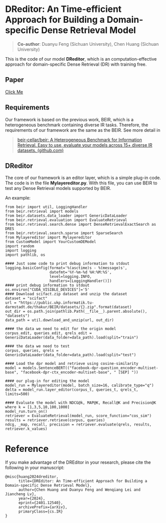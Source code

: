# DReditor: An Time-efficient Approach for Building a Domain-specific Dense Retrieval Model
> **Co-author**: Duanyu Feng (Sichuan University), Chen Huang (Sichuan University)

This is the code of our model **DReditor**, which is an computation-effective approach for domain-specific Dense Retrieval (DR) with training free.

## Paper
[Click Me](https://arxiv.org/pdf/2401.12540.pdf)

## Requirements
Our framework is based on the previous work, BEIR, which is a heterogeneous benchmark containing diverse IR tasks. Therefore, the requirements of our framework are the same as the BEIR. See more detail in 

> [beir-cellar/beir: A Heterogeneous Benchmark for Information
> Retrieval. Easy to use, evaluate your models across 15+ diverse IR
> datasets. (github.com)](https://github.com/beir-cellar/beir)

## DReditor
The core of our framework is an editor layer, which is a simple plug-in code. The code is in the file **Mylayereditor.py**. With this file, you can use BEIR to test any Dense Retrieval models supported by BEIR.

An example:

    from beir import util, LoggingHandler
    from beir.retrieval import models
    from beir.datasets.data_loader import GenericDataLoader
    from beir.retrieval.evaluation import EvaluateRetrieval
    from beir.retrieval.search.dense import DenseRetrievalExactSearch as DRES
    from beir.retrieval.search.sparse import SparseSearch
    from Mylayereditor import Mylayereditor
    from CustomModel import YourCustomDEModel
    import random
    import logging
    import pathlib, os

    #### Just some code to print debug information to stdout
    logging.basicConfig(format='%(asctime)s - %(message)s',
                        datefmt='%Y-%m-%d %H:%M:%S',
                        level=logging.INFO,
                        handlers=[LoggingHandler()])
    #### print debug information to stdout
    os.environ["CUDA_VISIBLE_DEVICES"]='5'
    #### Download scifact.zip dataset and unzip the dataset
    dataset = "scifact"
    url = "https://public.ukp.informatik.tu-darmstadt.de/thakur/BEIR/datasets/{}.zip".format(dataset)
    out_dir = os.path.join(pathlib.Path(__file__).parent.absolute(), "datasets")
    data_path = util.download_and_unzip(url, out_dir)

    #### the data we need to edit for the origin model
    corpus_edit, queries_edit, qrels_edit = GenericDataLoader(data_folder=data_path).load(split="train")

    #### the data we need to test
    corpus, queries, qrels = GenericDataLoader(data_folder=data_path).load(split="test")

    #### Load the dpr model and retrieve using cosine-similarity
    model = models.SentenceBERT(("facebook-dpr-question_encoder-multiset-base", "facebook-dpr-ctx_encoder-multiset-base", " [SEP] "))

    #### our plug-in for editing the model
    model_run = Mylayereditor(model, batch_size=16, calibrate_type="q")
	delta = model_run.layer_editor(corpus_t, queries_t, qrels_t, limits=500)

    #### Evaluate the model with NDCG@k, MAP@K, Recall@K and Precision@K  where k = [1,3,5,10,100,1000]
    model_run.turn_on()
    retriever = EvaluateRetrieval(model_run, score_function="cos_sim") 
    results = retriever.retrieve(corpus, queries)
    ndcg, _map, recall, precision = retriever.evaluate(qrels, results, retriever.k_values)


# Reference
If you make advantage of the DREditor in your research, please cite the following in your manuscript:

```
@misc{huang2024dreditor,
      title={DREditor: An Time-efficient Approach for Building a Domain-specific Dense Retrieval Model}, 
      author={Chen Huang and Duanyu Feng and Wenqiang Lei and Jiancheng Lv},
      year={2024},
      eprint={2401.12540},
      archivePrefix={arXiv},
      primaryClass={cs.IR}
}
```

